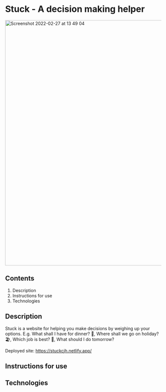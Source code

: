 # Stuck - A decision making helper
<img width="793" alt="Screenshot 2022-02-27 at 13 49 04" src="https://user-images.githubusercontent.com/60347280/155885068-2ce614b4-a056-476c-aea7-77cd8ccfeead.png">

## Contents
1. Description
2. Instructions for use
3. Technologies

## Description

Stuck is a website for helping you make decisions by weighing up your options. E.g. What shall I have for dinner? 🍕, Where shall we go on holiday? 🏖, Which job is best? 🧳, What should I do tomorrow?

Deployed site: https://stuckcjh.netlify.app/

## Instructions for use

## Technologies
